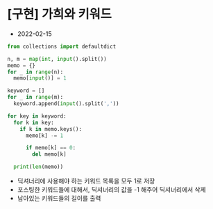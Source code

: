 # [구현] 가희와 키워드

- 2022-02-15

```python
from collections import defaultdict

n, m = map(int, input().split())
memo = {}
for _ in range(n):
  memo[input()] = 1

keyword = []
for _ in range(m):
  keyword.append(input().split(','))

for key in keyword:
  for k in key:
    if k in memo.keys():
      memo[k] -= 1

      if memo[k] == 0:
        del memo[k]

  print(len(memo))
```

- 딕셔너리에 사용해야 하는 키워드 목록을 모두 1로 저장
- 포스팅한 키워드들에 대해서, 딕셔너리의 값을 -1 해주어 딕셔너리에서 삭제
- 남아있는 키워드들의 길이를 출력
